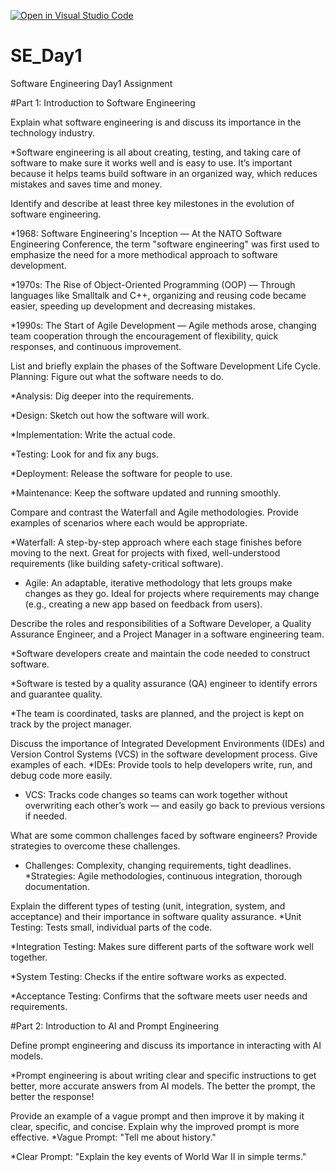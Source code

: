 [![Open in Visual Studio Code](https://classroom.github.com/assets/open-in-vscode-2e0aaae1b6195c2367325f4f02e2d04e9abb55f0b24a779b69b11b9e10269abc.svg)](https://classroom.github.com/online_ide?assignment_repo_id=18574835&assignment_repo_type=AssignmentRepo)
# SE_Day1
Software Engineering Day1 Assignment

#Part 1: Introduction to Software Engineering

Explain what software engineering is and discuss its importance in the technology industry.

*Software engineering is all about creating, testing, and taking care of software to make sure it works well and is easy to use. It’s important because it helps teams build software in an organized way, which reduces mistakes and saves time and money.

Identify and describe at least three key milestones in the evolution of software engineering.

*1968: Software Engineering's Inception — At the NATO Software Engineering Conference, the term "software engineering" was first used to emphasize the need for a more methodical approach to software development.

*1970s: The Rise of Object-Oriented Programming (OOP) — Through languages like Smalltalk and C++, organizing and reusing code became easier, speeding up development and decreasing mistakes.

*1990s: The Start of Agile Development — Agile methods arose, changing team cooperation through the encouragement of flexibility, quick responses, and continuous improvement.

List and briefly explain the phases of the Software Development Life Cycle.
Planning: Figure out what the software needs to do.

*Analysis: Dig deeper into the requirements.

*Design: Sketch out how the software will work.

*Implementation: Write the actual code.

*Testing: Look for and fix any bugs.

*Deployment: Release the software for people to use.

*Maintenance: Keep the software updated and running smoothly.

Compare and contrast the Waterfall and Agile methodologies. Provide examples of scenarios where each would be appropriate.

*Waterfall: A step-by-step approach where each stage finishes before moving to the next. Great for projects with fixed, well-understood requirements (like building safety-critical software).

* Agile: An adaptable, iterative methodology that lets groups make changes as they go.  Ideal for projects where requirements may change (e.g., creating a new app based on feedback from users).

Describe the roles and responsibilities of a Software Developer, a Quality Assurance Engineer, and a Project Manager in a software engineering team.

*Software developers create and maintain the code needed to construct software.

 *Software is tested by a quality assurance (QA) engineer to identify errors and guarantee quality.

 *The team is coordinated, tasks are planned, and the project is kept on track by the project manager.

Discuss the importance of Integrated Development Environments (IDEs) and Version Control Systems (VCS) in the software development process. Give examples of each.
*IDEs: Provide tools to help developers write, run, and debug code more easily.

* VCS: Tracks code changes so teams can work together without overwriting each other’s work — and easily go back to previous versions if needed.

What are some common challenges faced by software engineers? Provide strategies to overcome these challenges.
* Challenges: Complexity, changing requirements, tight deadlines.
*Strategies: Agile methodologies, continuous integration, thorough documentation.

Explain the different types of testing (unit, integration, system, and acceptance) and their importance in software quality assurance.
*Unit Testing: Tests small, individual parts of the code.

*Integration Testing: Makes sure different parts of the software work well together.

*System Testing: Checks if the entire software works as expected.

*Acceptance Testing: Confirms that the software meets user needs and requirements.

#Part 2: Introduction to AI and Prompt Engineering

Define prompt engineering and discuss its importance in interacting with AI models.

*Prompt engineering is about writing clear and specific instructions to get better, more accurate answers from AI models. The better the prompt, the better the response!

Provide an example of a vague prompt and then improve it by making it clear, specific, and concise. Explain why the improved prompt is more effective.
*Vague Prompt: "Tell me about history."

*Clear Prompt: "Explain the key events of World War II in simple terms."
